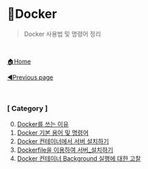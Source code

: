# 🐳Docker

> Docker 사용법 및 명령어 정리

<br>

[🏠Home](https://github.com/batboy118/Study_Note)

[◀Previous page ](../README.md)

<br>

### [ Category ]

0. [Docker를 쓰는 이유](00.Docker를_쓰는_이유.md)
1. [Docker 기본 용어 및 명령어](01.Docker_기본_용어_및_명령어.md)
2. [Docker 컨테이너에서 서버 설치하기](02.Docekr_컨테이너에서_서버_설치하기.md)
3. [Dockerfile을 이용하여 서버_설치하기](03.Dockerfile을_이용하여_서버_설치하기.md)
4. [Docker 컨테이너 Background 실행에 대한 고찰](04.컨테이너_Background_실행에_대한_고찰.md)
